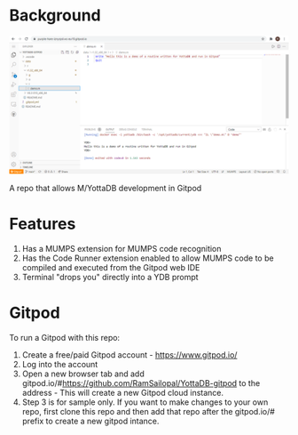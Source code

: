 # Background

![Alt text](Gitpod.PNG?raw=true "Gitpod View")

A repo that allows M/YottaDB development in Gitpod

# Features

1) Has a MUMPS extension for MUMPS code recognition
2) Has the Code Runner extension enabled to allow MUMPS code to be compiled and executed from the Gitpod web IDE
3) Terminal "drops you" directly into a YDB prompt

# Gitpod

To run a Gitpod with this repo:

1) Create a free/paid Gitpod account - https://www.gitpod.io/
2) Log into the account
3) Open a new browser tab and add gitpod.io/#https://github.com/RamSailopal/YottaDB-gitpod to the address - This will create a new Gitpod cloud instance.
4) Step 3 is for sample only. If you want to make changes to your own repo, first clone this repo and then add that repo after the gitpod.io/# prefix to create a new gitpod intance.
